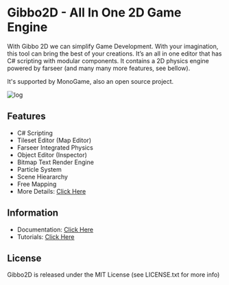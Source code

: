 Gibbo2D - All In One 2D Game Engine
=======

With Gibbo 2D we can simplify Game Development. With your imagination, this tool can bring the best of your creations. It’s an all in one editor that has C# scripting with modular components. It contains a 2D physics engine powered by farseer (and many many more features, see bellow).

It's supported by MonoGame, also an open source project.

![log](https://fbcdn-sphotos-c-a.akamaihd.net/hphotos-ak-frc3/1381791_627507960603801_1010829352_n.png)

## Features

* C# Scripting
* Tileset Editor (Map Editor)
* Farseer Integrated Physics
* Object Editor (Inspector)
* Bitmap Text Render Engine
* Particle System
* Scene Hieararchy
* Free Mapping
* More Details: [Click Here](http://dragon-scale-studios.com/gibbo/index.php/main/display/features)

## Information

* Documentation: [Click Here](http://dragon-scale-studios.com/gibbo/index.php/main/display/documentation)
* Tutorials: [Click Here](http://dragon-scale-studios.com/gibbo/index.php/main/display/documentation?sh=tutorials_beginner)

## License

Gibbo2D is released under the MIT License (see LICENSE.txt for more info)


